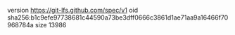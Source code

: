 version https://git-lfs.github.com/spec/v1
oid sha256:b1c9efe97738681c44590a73be3dff0666c3861d1ae71aa9a16466f70968784a
size 13986
